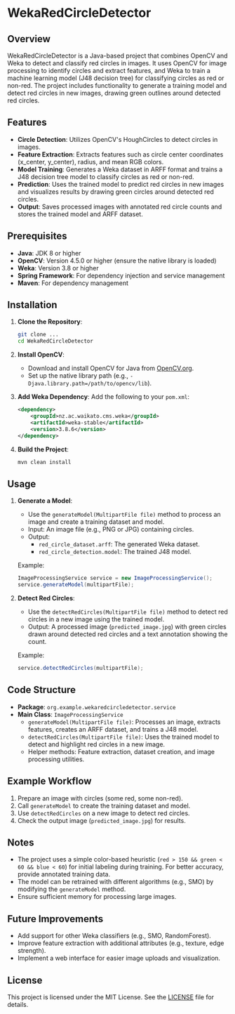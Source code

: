 # WekaRedCircleDetector

## Overview
WekaRedCircleDetector is a Java-based project that combines OpenCV and Weka to detect and classify red circles in images. It uses OpenCV for image processing to identify circles and extract features, and Weka to train a machine learning model (J48 decision tree) for classifying circles as red or non-red. The project includes functionality to generate a training model and detect red circles in new images, drawing green outlines around detected red circles.

## Features
- **Circle Detection**: Utilizes OpenCV's HoughCircles to detect circles in images.
- **Feature Extraction**: Extracts features such as circle center coordinates (x_center, y_center), radius, and mean RGB colors.
- **Model Training**: Generates a Weka dataset in ARFF format and trains a J48 decision tree model to classify circles as red or non-red.
- **Prediction**: Uses the trained model to predict red circles in new images and visualizes results by drawing green circles around detected red circles.
- **Output**: Saves processed images with annotated red circle counts and stores the trained model and ARFF dataset.

## Prerequisites
- **Java**: JDK 8 or higher
- **OpenCV**: Version 4.5.0 or higher (ensure the native library is loaded)
- **Weka**: Version 3.8 or higher
- **Spring Framework**: For dependency injection and service management
- **Maven**: For dependency management

## Installation
1. **Clone the Repository**:
   ```bash
   git clone ...
   cd WekaRedCircleDetector
   ```

2. **Install OpenCV**:
   - Download and install OpenCV for Java from [OpenCV.org](https://opencv.org/releases/).
   - Set up the native library path (e.g., `-Djava.library.path=/path/to/opencv/lib`).

3. **Add Weka Dependency**:
   Add the following to your `pom.xml`:
   ```xml
   <dependency>
       <groupId>nz.ac.waikato.cms.weka</groupId>
       <artifactId>weka-stable</artifactId>
       <version>3.8.6</version>
   </dependency>
   ```

4. **Build the Project**:
   ```bash
   mvn clean install
   ```

## Usage
1. **Generate a Model**:
   - Use the `generateModel(MultipartFile file)` method to process an image and create a training dataset and model.
   - Input: An image file (e.g., PNG or JPG) containing circles.
   - Output: 
     - `red_circle_dataset.arff`: The generated Weka dataset.
     - `red_circle_detection.model`: The trained J48 model.

   Example:
   ```java
   ImageProcessingService service = new ImageProcessingService();
   service.generateModel(multipartFile);
   ```

2. **Detect Red Circles**:
   - Use the `detectRedCircles(MultipartFile file)` method to detect red circles in a new image using the trained model.
   - Output: A processed image (`predicted_image.jpg`) with green circles drawn around detected red circles and a text annotation showing the count.

   Example:
   ```java
   service.detectRedCircles(multipartFile);
   ```

## Code Structure
- **Package**: `org.example.wekaredcircledetector.service`
- **Main Class**: `ImageProcessingService`
  - `generateModel(MultipartFile file)`: Processes an image, extracts features, creates an ARFF dataset, and trains a J48 model.
  - `detectRedCircles(MultipartFile file)`: Uses the trained model to detect and highlight red circles in a new image.
  - Helper methods: Feature extraction, dataset creation, and image processing utilities.

## Example Workflow
1. Prepare an image with circles (some red, some non-red).
2. Call `generateModel` to create the training dataset and model.
3. Use `detectRedCircles` on a new image to detect red circles.
4. Check the output image (`predicted_image.jpg`) for results.

## Notes
- The project uses a simple color-based heuristic (`red > 150 && green < 60 && blue < 60`) for initial labeling during training. For better accuracy, provide annotated training data.
- The model can be retrained with different algorithms (e.g., SMO) by modifying the `generateModel` method.
- Ensure sufficient memory for processing large images.

## Future Improvements
- Add support for other Weka classifiers (e.g., SMO, RandomForest).
- Improve feature extraction with additional attributes (e.g., texture, edge strength).
- Implement a web interface for easier image uploads and visualization.

## License
This project is licensed under the MIT License. See the [LICENSE](LICENSE) file for details.